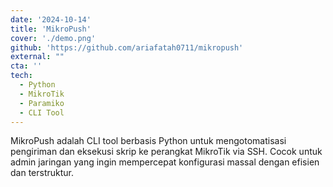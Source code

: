```yaml
---
date: '2024-10-14'
title: 'MikroPush'
cover: './demo.png'
github: 'https://github.com/ariafatah0711/mikropush'
external: ""
cta: ''
tech:
  - Python
  - MikroTik
  - Paramiko
  - CLI Tool
---
```


MikroPush adalah CLI tool berbasis Python untuk mengotomatisasi pengiriman dan eksekusi skrip ke perangkat MikroTik via SSH. Cocok untuk admin jaringan yang ingin mempercepat konfigurasi massal dengan efisien dan terstruktur.
